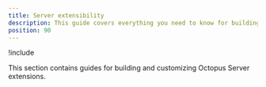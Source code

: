 ```yaml
---
title: Server extensibility
description: This guide covers everything you need to know for building and customizing Octopus Server extensions.
position: 90
---
```


!include <server-extensibility-deprecated>

This section contains guides for building and customizing Octopus Server extensions.
